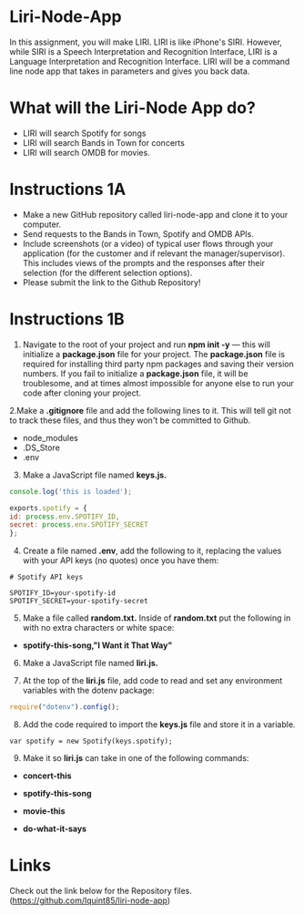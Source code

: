 # Liri-Node-App

In this assignment, you will make LIRI. LIRI is like iPhone's SIRI. However, while SIRI is a Speech Interpretation and Recognition Interface, LIRI is a Language Interpretation and Recognition Interface. LIRI will be a command line node app that takes in parameters and gives you back data.

# What will the Liri-Node App do?

* LIRI will search Spotify for songs
* LIRI will search Bands in Town for concerts
* LIRI will search OMDB for movies.

# Instructions 1A
* Make a new GitHub repository called liri-node-app and clone it to your computer.
* Send requests to the Bands in Town, Spotify and OMDB APIs.
* Include screenshots (or a video) of typical user flows through your application (for the customer and if relevant the manager/supervisor). This includes views of the prompts and the responses after their selection (for the different selection options).
* Please submit the link to the Github Repository!

# Instructions 1B

1. Navigate to the root of your project and run **npm init -y** — this will initialize a **package.json** file for your project. The **package.json** file is required for installing third party npm packages and saving their version numbers. If you fail to initialize a **package.json** file, it will be troublesome, and at times almost impossible for anyone else to run your code after cloning your project.

  2.Make a **.gitignore** file and add the following lines to it. This will tell git not to track these files, and thus they won't be committed to Github.
  -  node_modules
  - .DS_Store
  - .env

3. Make a JavaScript file named **keys.js.**
  ```javascript
  console.log('this is loaded');

exports.spotify = {
  id: process.env.SPOTIFY_ID,
  secret: process.env.SPOTIFY_SECRET
};
```
4. Create a file named **.env**, add the following to it, replacing the values with your API keys (no quotes) once you have them:
  ```
  # Spotify API keys

SPOTIFY_ID=your-spotify-id
SPOTIFY_SECRET=your-spotify-secret
```
5. Make a file called **random.txt.** Inside of **random.txt** put the following in with no extra characters or white space:


* **spotify-this-song,"I Want it That Way"**


6. Make a JavaScript file named **liri.js.**


7. At the top of the **liri.js** file, add code to read and set any environment variables with the dotenv package:
``` javascript
require("dotenv").config();
```


8. Add the code required to import the **keys.js** file and store it in a variable.

```var spotify = new Spotify(keys.spotify);```


9. Make it so **liri.js** can take in one of the following commands:

  - **concert-this**

  - **spotify-this-song**

  - **movie-this**

  - **do-what-it-says**


# Links 
Check out the link below for the Repository files.
(https://github.com/lquint85/liri-node-app)

